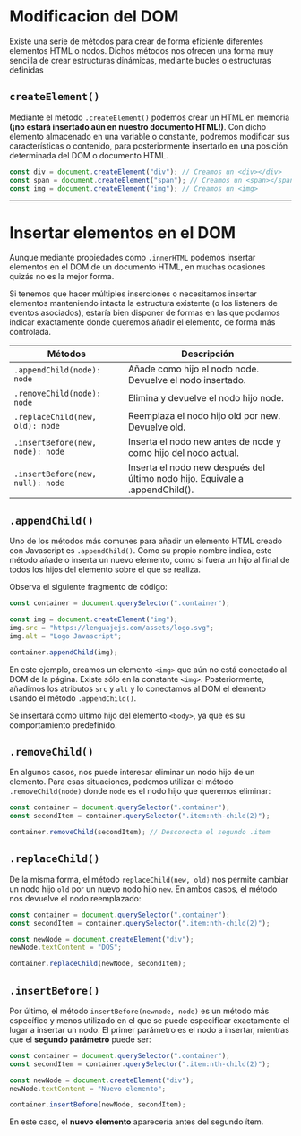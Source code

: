 # Modificacion del DOM

Existe una serie de métodos para crear de forma eficiente diferentes elementos HTML o nodos. Dichos métodos nos ofrecen una forma muy sencilla de crear estructuras dinámicas, mediante bucles o estructuras definidas

## `createElement()`

Mediante el método `.createElement()` podemos crear un HTML en memoria **(¡no estará insertado aún en nuestro documento HTML!)**. Con dicho elemento almacenado en una variable o constante, podremos modificar sus características o contenido, para posteriormente insertarlo en una posición determinada del DOM o documento HTML.

```js
const div = document.createElement("div"); // Creamos un <div></div>
const span = document.createElement("span"); // Creamos un <span></span>
const img = document.createElement("img"); // Creamos un <img>
```

---

# Insertar elementos en el DOM

Aunque mediante propiedades como `.innerHTML` podemos insertar elementos en el DOM de un documento HTML, en muchas ocasiones quizás no es la mejor forma.

Si tenemos que hacer múltiples inserciones o necesitamos insertar elementos manteniendo intacta la estructura existente (o los listeners de eventos asociados), estaría bien disponer de formas en las que podamos indicar exactamente donde queremos añadir el elemento, de forma más controlada.

| Métodos                          | Descripción                                                                  |
| -------------------------------- | ---------------------------------------------------------------------------- |
| `.appendChild(node): node`       | Añade como hijo el nodo node. Devuelve el nodo insertado.                    |
| `.removeChild(node): node`       | Elimina y devuelve el nodo hijo node.                                        |
| `.replaceChild(new, old): node`  | Reemplaza el nodo hijo old por new. Devuelve old.                            |
| `.insertBefore(new, node): node` | Inserta el nodo new antes de node y como hijo del nodo actual.               |
| `.insertBefore(new, null): node` | Inserta el nodo new después del último nodo hijo. Equivale a .appendChild(). |

## `.appendChild()`

Uno de los métodos más comunes para añadir un elemento HTML creado con Javascript es `.appendChild()`. Como su propio nombre indica, este método añade o inserta un nuevo elemento, como si fuera un hijo al final de todos los hijos del elemento sobre el que se realiza.

Observa el siguiente fragmento de código:

```js
const container = document.querySelector(".container");

const img = document.createElement("img");
img.src = "https://lenguajejs.com/assets/logo.svg";
img.alt = "Logo Javascript";

container.appendChild(img);
```

En este ejemplo, creamos un elemento `<img>` que aún no está conectado al DOM de la página. Existe sólo en la constante `<img>`. Posteriormente, añadimos los atributos `src` y `alt` y lo conectamos al DOM el elemento usando el método `.appendChild()`.

Se insertará como último hijo del elemento `<body>`, ya que es su comportamiento predefinido.

## `.removeChild()`

En algunos casos, nos puede interesar eliminar un nodo hijo de un elemento. Para esas situaciones, podemos utilizar el método `.removeChild(node)` donde `node` es el nodo hijo que queremos eliminar:

```js
const container = document.querySelector(".container");
const secondItem = container.querySelector(".item:nth-child(2)");

container.removeChild(secondItem); // Desconecta el segundo .item
```

## `.replaceChild()`

De la misma forma, el método `replaceChild(new, old)` nos permite cambiar un nodo hijo `old` por un nuevo nodo hijo `new`. En ambos casos, el método nos devuelve el nodo reemplazado:

```js
const container = document.querySelector(".container");
const secondItem = container.querySelector(".item:nth-child(2)");

const newNode = document.createElement("div");
newNode.textContent = "DOS";

container.replaceChild(newNode, secondItem);
```

## `.insertBefore()`

Por último, el método `insertBefore(newnode, node)` es un método más específico y menos utilizado en el que se puede especificar exactamente el lugar a insertar un nodo. El primer parámetro es el nodo a insertar, mientras que el **segundo parámetro** puede ser:

```js
const container = document.querySelector(".container");
const secondItem = container.querySelector(".item:nth-child(2)");

const newNode = document.createElement("div");
newNode.textContent = "Nuevo elemento";

container.insertBefore(newNode, secondItem);
```

En este caso, el **nuevo elemento** aparecería antes del segundo ítem.
